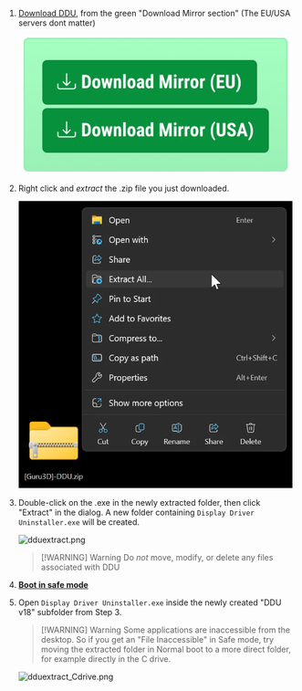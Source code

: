 1. [Download DDU](https://www.guru3d.com/files-details/display-driver-uninstaller-download.html), from the green "Download Mirror section" (The EU/USA servers dont matter)

    ![ddudownload.png](../../assets/factoids/ddudownload.webp)

2. Right click and _extract_ the .zip file you just downloaded.

    ![dduzip11.png](../../assets/factoids/dduzip11.webp)

3. Double-click on the .exe in the newly extracted folder, then click "Extract" in the dialog.
A new folder containing `Display Driver Uninstaller.exe` will be created.

    ![dduextract.png](../../assets/factoids/dduextract.webp)

    > [!WARNING] Warning
    > Do _not_ move, modify, or delete any files associated with DDU

4. [**Boot in safe mode**](https://support.microsoft.com/en-us/help/12376/windows-10-start-your-pc-in-safe-mode) 

5. Open `Display Driver Uninstaller.exe` inside the newly created "DDU v18" subfolder from Step 3.

    > [!WARNING] Warning
    > Some applications are inaccessible from the desktop. So if you get an "File Inaccessible" in Safe mode, try moving the extracted folder in Normal boot to a more direct folder, for example directly in the C drive.

    ![dduextract_Cdrive.png](../../assets/factoids/dduextract_Cdrive.webp)
